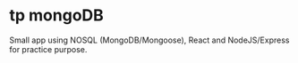 # tp mongoDB

Small app using NOSQL (MongoDB/Mongoose), React and NodeJS/Express for practice purpose.

